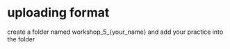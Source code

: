 # uploading format
create a folder named workshop_5_{your_name} and add your practice into the folder
